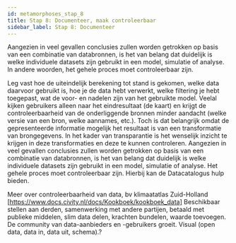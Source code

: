 ```yaml
---
id: metamorphoses_stap_8
title: Stap 8: Documenteer, maak controleerbaar
sidebar_label: Stap 8: Documenteer
---
```

Aangezien in veel gevallen conclusies zullen worden getrokken op basis van een combinatie van databronnen, is het van belang dat duidelijk is welke individuele datasets zijn gebruikt in een model, simulatie of analyse. In andere woorden, het gehele proces moet controleerbaar zijn.

Leg vast hoe de uiteindelijk berekening tot stand is gekomen, welke data daarvoor gebruikt is, hoe je de data hebt verwerkt, welke filtering je hebt toegepast, wat de voor- en nadelen zijn van het gebruikte model.
Veelal kijken gebruikers alleen naar het eindresultaat (de kaart) en krijgt de controleerbaarheid van de onderliggende bronnen minder aandacht (welke versie van een bron, welke aannames, etc.). Toch is dat belangrijk omdat de gepresenteerde informatie mogelijk het resultaat is van een transformatie van brongegevens. In het kader van transparantie is het wenselijk inzicht te krijgen in deze transformaties en deze te kunnen controleren.
Aangezien in veel gevallen conclusies zullen worden getrokken op basis van een combinatie van databronnen, is het van belang dat duidelijk is welke individuele datasets zijn gebruikt in een model, simulatie of analyse. Het gehele proces moet controleerbaar zijn.
Hierbij kan de Datacatalogus hulp bieden.

Meer over controleerbaarheid van data, bv klimaatatlas Zuid-Holland [https://www.docs.civity.nl/docs/Kookboek/kookboek_data]
Beschikbaar stellen aan derden, samenwerking met andere partijen, betaald met publieke middelen, slim data delen, krachten bundelen, waarde toevoegen.
De community van data-aanbieders en -gebruikers groeit.
Visual (open data, data in, data uit, schema).?